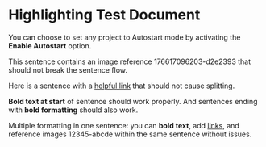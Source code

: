 # Highlighting Test Document

You can choose to set any project to Autostart mode by activating the **Enable Autostart** option.

This sentence contains an image reference 176617096203-d2e2393 that should not break the sentence flow.

Here is a sentence with a [helpful link](https://example.com) that should not cause splitting.

**Bold text at start** of sentence should work properly. And sentences ending with **bold formatting** should also work.

Multiple formatting in one sentence: you can **bold text**, add [links](https://test.com), and reference images 12345-abcde within the same sentence without issues.
